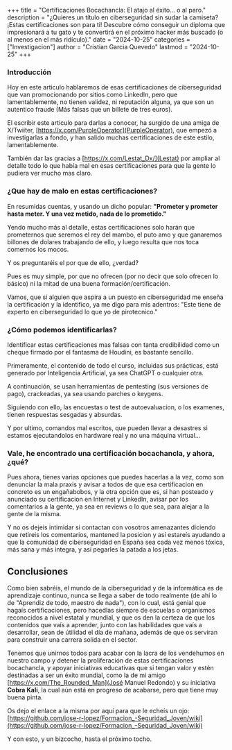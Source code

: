 +++
title = "Certificaciones Bocachancla: El atajo al éxito... o al paro."
description = "¿Quieres un título en ciberseguridad sin sudar la camiseta? ¡Estas certificaciones son para ti! Descubre cómo conseguir un diploma que impresionará a tu gato y te convertirá en el próximo hacker más buscado (o al menos en el más ridículo)."
date = "2024-10-25"
categories = ["Investigacion"]
author = "Cristian Garcia Quevedo"
lastmod = "2024-10-25"
+++
### Introducción

Hoy en este articulo hablaremos de esas certificaciones de ciberseguridad que van promocionando por sitios como LinkedIn, 
pero que lamentablemente, no tienen validez, ni reputación alguna, ya que son un autentico fraude (Más falsas que un billete de tres euros).

El escribir este articulo para darlas a conocer, ha surgido de una amiga de X/Twiiter, [https://x.com/PurpleOperator](PurpleOperator), que empezó a investigarlas a fondo, y han salido muchas certificaciones de este estilo, lamentablemente. 

También dar las gracias a [https://x.com/Lestat_Dx/](Lestat) por ampliar al detalle todo lo que había mal en esas certificaciones para que la gente lo pudiera ver mucho mas claro. 

### ¿Que hay de malo en estas certificaciones?

En resumidas cuentas, y usando un dicho popular: **"Prometer y prometer hasta meter. Y una vez metido, nada de lo prometido."**

Yendo mucho más al detalle, estas certificaciones solo harán que prometernos que seremos el rey del mambo, el puto amo y que ganaremos billones de dolares trabajando de ello, y luego resulta que nos toca comernos los mocos. 

Y os preguntaréis el por que de ello, ¿verdad? 

Pues es muy simple, por que no ofrecen (por no decir que solo ofrecen lo básico) ni la mitad de una buena formación/certificación.

Vamos, que si alguien que aspira a un puesto en ciberseguridad me enseña la certificación y la identifico, ya me digo para mis adentros: "Este tiene de experto en ciberseguridad lo que yo de pirotecnico."

### ¿Cómo podemos identificarlas?

Identificar estas certificaciones mas falsas con tanta credibilidad como un cheque firmado por el fantasma de Houdini, es bastante sencillo. 

Primeramente, el contenido de todo el curso, incluidas sus prácticas, está generado por Inteligencia Artificial, ya sea ChatGPT o cualquier otra. 

A continuación, se usan herramientas de pentesting (sus versiones de pago), crackeadas, ya sea usando parches o keygens.

Siguiendo con ello, las encuestas o test de autoevaluacion, o los examenes, tienen respuestas sesgadas y absurdas.

Y por ultimo, comandos mal escritos, que pueden llevar a desastres si estamos ejecutandolos en hardware real y no una máquina virtual...

### Vale, he encontrado una certificación bocachancla, y ahora, ¿qué?

Pues ahora, tienes varias opciones que puedes hacerlas a la vez, como son denunciar la mala praxis y avisar a todos de que esa certificacion en concreto es un engañabobos, y la otra opción que es, si han posteado y anunciado su certificacion en Internet y LinkedIn, avisar por los comentarios a la gente, ya sea en reviews o lo que sea, para alejar a la gente de la misma. 

Y no os dejeis intimidar si contactan con vosotros amenazantes diciendo que retireis los comentarios, mantened la posicion y así estareís ayudando a que la comunidad de ciberseguridad en España sea cada vez menos tóxica, más sana y más integra, y así pegarles la patada a los jetas. 

## Conclusiones 

Como bien sabréis, el mundo de la ciberseguridad y de la informática es de aprendizaje continuo, nunca se llega a saber de todo realmente (de ahí lo de "Aprendiz de todo, maestro de nada"), con lo cual, está genial que hagaís certificaciones, pero hacedlas siempre de escuelas o organismos reconocidos a nivel estatal y mundial, y que os den la certeza de que los contenidos 
que vaís a aprender, junto con las habilidades que vaís a desarrollar, sean de útilidad el día de mañana, además de que os serviran para construir una carrera solida en el sector.

Tenemos que unirnos todos para acabar con la lacra de los vendehumos en nuestro campo y detener la proliferación de estas certificaciones bocachancla, y apoyar iniciativas educativas que si tengan valor y estén destinadas a ser un éxito mundial, como la de mi amigo [https://x.com/The_Rounded_Man](José Manuel Redondo) y su iniciativa **Cobra Kali**, la cual aún está en progreso de
acabarse, pero que tiene muy buena pinta. 

Os dejo el enlace a la misma por aquí para que le echeís un ojo: [https://github.com/jose-r-lopez/Formacion_-Seguridad_Joven/wiki](https://github.com/jose-r-lopez/Formacion_-Seguridad_Joven/wiki)

Y con esto, y un bizcocho, hasta el próximo tocho. 